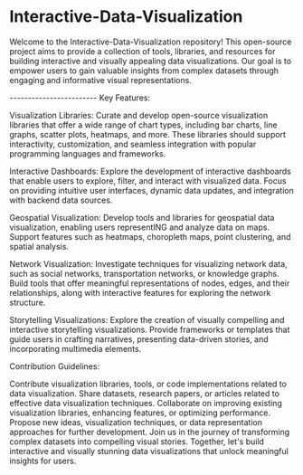 # Interactive-Data-Visualization
Welcome to the Interactive-Data-Visualization repository! This open-source project aims to provide a collection of tools, libraries, and resources for building interactive and visually appealing data visualizations. Our goal is to empower users to gain valuable insights from complex datasets through engaging and informative visual representations.

-*-*-*-*-*-*-*-*-*-*-*-*-*-*-*-*-*-*-*-*-*-*-*-*
Key Features:

Visualization Libraries: Curate and develop open-source visualization libraries that offer a wide range of chart types, including bar charts, line graphs, scatter plots, heatmaps, and more. These libraries should support interactivity, customization, and seamless integration with popular programming languages and frameworks.

Interactive Dashboards: Explore the development of interactive dashboards that enable users to explore, filter, and interact with visualized data. Focus on providing intuitive user interfaces, dynamic data updates, and integration with backend data sources.

Geospatial Visualization: Develop tools and libraries for geospatial data visualization, enabling users  representING and analyze data on maps. Support features such as heatmaps, choropleth maps, point clustering, and spatial analysis.

Network Visualization: Investigate techniques for visualizing network data, such as social networks, transportation networks, or knowledge graphs. Build tools that offer meaningful representations of nodes, edges, and their relationships, along with interactive features for exploring the network structure.

Storytelling Visualizations: Explore the creation of visually compelling and interactive storytelling visualizations. Provide frameworks or templates that guide users in crafting narratives, presenting data-driven stories, and incorporating multimedia elements.



Contribution Guidelines:

Contribute visualization libraries, tools, or code implementations related to data visualization.
Share datasets, research papers, or articles related to effective data visualization techniques.
Collaborate on improving existing visualization libraries, enhancing features, or optimizing performance.
Propose new ideas, visualization techniques, or data representation approaches for further development.
Join us in the journey of transforming complex datasets into compelling visual stories. Together, let's build interactive and visually stunning data visualizations that unlock meaningful insights for users.
